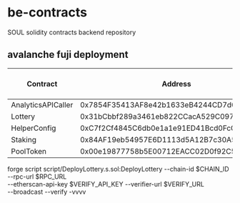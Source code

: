 # be-contracts

SOUL solidity contracts backend repository

## avalanche fuji deployment

| Contract | Address | Chainlink Subscription ID |
|-|-|-|
| AnalyticsAPICaller | 0x7854F35413AF8e42b1633eB4244CD7d0528663E5 | [2639](https://functions.chain.link/sepolia/2639) |
Lottery  | 0x31bCbbf289a3461eb822CCacA529C0971f00fAE7  | [2819](https://vrf.chain.link/fuji/2819) |
HelperConfig |0xC7f2Cf4845C6db0e1a1e91ED41Bcd0FcC1b0E141 | [2819](https://vrf.chain.link/fuji/2819) |
Staking | 0x84AF19eb54957E6D1113d5A12B7c30A52aE338a8    |   |
PoolToken   | 0x00e19877758b5E00712EACC02D0f92C532a6C453    |   |

forge script script/DeployLottery.s.sol:DeployLottery --chain-id $CHAIN_ID --rpc-url $RPC_URL \
    --etherscan-api-key $VERIFY_API_KEY --verifier-url $VERIFY_URL \
    --broadcast --verify -vvvv
